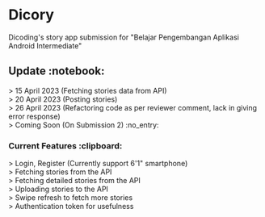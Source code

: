 <h1> Dicory </h1>
<p> Dicoding's story app submission for "Belajar Pengembangan Aplikasi Android Intermediate"</p>


<h2> Update :notebook: </h2>
> 15 April 2023 (Fetching stories data from API)
<br>
> 20 April 2023 (Posting stories) <br>
> 26 April 2023 (Refactoring code as per reviewer comment, lack in giving error response) <br>
> Coming Soon (On Submission 2) :no_entry:

<h3> Current Features :clipboard: </h3>
> Login, Register (Currently support 6'1" smartphone) <br>
> Fetching stories from the API <br>
> Fetching detailed stories from the API <br>
> Uploading stories to the API <br>
> Swipe refresh to fetch more stories <br>
> Authentication token for usefulness
